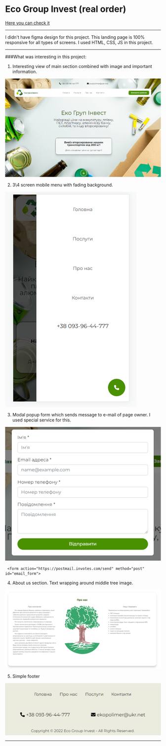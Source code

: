 # Eco Group Invest (real order)

[Here you can check it](https://artemuholkov.github.io/eco_group_invest/)

---

I didn't have figma design for this project.
This landing page is 100% responsive for all types of screens.
I used HTML, CSS, JS in this project.

---

###What was interesting in this project:

1. Interesting view of main section combined with image and important information.

![main](main.png)

2. 3\4 screen mobile menu with fading background.

![burger menu](menu.png)

3. Modal popup form which sends message to e-mail of page owner. I used special service for this.

![modal](modal.png)

```
 <form action="https://postmail.invotes.com/send" method="post" id="email_form">
```

4. About us section. Text wrapping around middle tree image.

![aboutus](aboutus.png)

5. Simple footer

![footer](footer.png)

---
